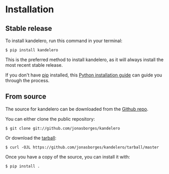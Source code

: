 # Installation

## Stable release

To install kandelero, run this command in your
terminal:

``` console
$ pip install kandelero
```

This is the preferred method to install kandelero, as it will always install the most recent stable release.

If you don't have [pip][] installed, this [Python installation guide][]
can guide you through the process.

## From source

The source for kandelero can be downloaded from
the [Github repo][].

You can either clone the public repository:

``` console
$ git clone git://github.com/jonasborges/kandelero
```

Or download the [tarball][]:

``` console
$ curl -OJL https://github.com/jonasborges/kandelero/tarball/master
```

Once you have a copy of the source, you can install it with:

``` console
$ pip install .
```

  [pip]: https://pip.pypa.io
  [Python installation guide]: http://docs.python-guide.org/en/latest/starting/installation/
  [Github repo]: https://github.com/%7B%7B%20cookiecutter.github_username%20%7D%7D/%7B%7B%20cookiecutter.project_slug%20%7D%7D
  [tarball]: https://github.com/%7B%7B%20cookiecutter.github_username%20%7D%7D/%7B%7B%20cookiecutter.project_slug%20%7D%7D/tarball/master

